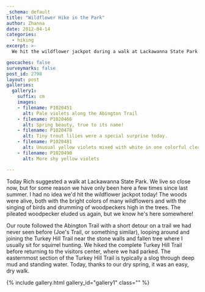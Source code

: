 ```yaml
---
_schema: default
title: "Wildflower Hike in the Park"
author: Zhanna
date: 2012-04-14
categories:
  - hiking
excerpt: >- 
  We hit the wildflower jackpot during a walk at Lackawanna State Park.

geocaches: false
surveymarks: false
post_id: 2798
layout: post 
galleries:
  gallery1:
    suffix: cm
    images:
    - filename: P1020451
      alt: Pale violets along the Abington Trail
    - filename: P1020466
      alt: Spring beauty, true to its name! 
    - filename: P1020478
      alt: Tiny trout lilies were a special surprise today.
    - filename: P1020481
      alt: Unusual yellow violets mixed with white in one colorful clearing.  
    - filename: P1020490
      alt: More shy yellow violets

---
```

Today Rich suggested a walk at Lackawanna State Park.  We live so close now, but for some reason we have only been here a few times since last summer.  I had no idea we'd hit the wildflower jackpot today!  The woods were alive, both with the bright colors of many wildflowers and with the singing of birds and drumming of woodpeckers high in the trees.  The pileated woodpecker eluded us again, but we know he's here somewhere!  

Our route followed the Abington Trail with a short detour on a trail we had never seen before (Joe's Trail, or something similar), looping around and joining the Turkey Hill Trail near the stone walls and fallen tree where I usually sit for squirrel hunting.  We hiked the complete Turkey Hill Trail before returning to the visitors center, where we had parked.  The easternmost section of the Turkey Hill Trail is typically a slog through deep mud and standing water.  Today, thanks to our dry spring, it was an easy, dry walk. 

{% include gallery.html gallery_id="gallery1" class="" %}